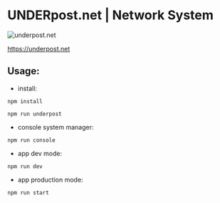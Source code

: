 # UNDERpost.net | Network System


![underpost.net](https://underpost.net/underpost-social.jpg)


https://underpost.net


## Usage:


- install:


`npm install`


`npm run underpost`


- console system manager:


`npm run console`


- app dev mode:


`npm run dev`


- app production mode:


`npm run start`
